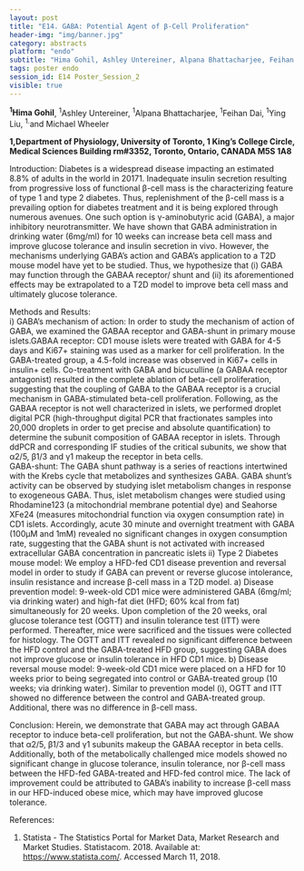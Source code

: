 ```yaml
---
layout: post
title: "E14. GABA: Potential Agent of β-Cell Proliferation"
header-img: "img/banner.jpg"
category: abstracts
platform: "endo"
subtitle: "Hima Gohil, Ashley Untereiner, Alpana Bhattacharjee, Feihan Dai, Ying Liu, and Michael Wheeler"
tags: poster endo
session_id: E14 Poster_Session_2
visible: true
---
```

**<sup>1</sup>Hima Gohil**, <sup>1</sup>Ashley Untereiner, <sup>1</sup>Alpana Bhattacharjee, <sup>1</sup>Feihan Dai, <sup>1</sup>Ying Liu, <sup>1.</sup>and Michael Wheeler

__1,Department of Physiology, University of Toronto, 1 King’s College Circle, Medical Sciences Building rm#3352, Toronto, Ontario, CANADA M5S 1A8__

Introduction: 
Diabetes is a widespread disease impacting an estimated 8.8% of adults in the world in 20171. Inadequate insulin secretion resulting from progressive loss of functional β-cell mass is the characterizing feature of type 1 and type 2 diabetes. Thus, replenishment of the β-cell mass is a prevailing option for diabetes treatment and it is being explored through numerous avenues. One such option is γ-aminobutyric acid (GABA), a major inhibitory neurotransmitter.  We have shown that GABA administration in drinking water (6mg/ml) for 10 weeks can increase beta cell mass and improve glucose tolerance and insulin secretion in vivo. However, the mechanisms underlying GABA’s action and GABA’s application to a T2D mouse model have yet to be studied. Thus, we hypothesize that (i) GABA may function through the GABAA receptor/ shunt and (ii) its aforementioned effects may be extrapolated to a T2D model to improve beta cell mass and ultimately glucose tolerance. 

Methods and Results:  
i) GABA’s mechanism of action: In order to study the mechanism of action of GABA, we examined the GABAA receptor and GABA-shunt in primary mouse islets.GABAA receptor: CD1 mouse islets were treated with GABA for 4-5 days and Ki67+ staining was used as a marker for cell proliferation. In the GABA-treated group, a 4.5-fold increase was observed in Ki67+ cells in insulin+ cells. Co-treatment with GABA and bicuculline (a GABAA receptor antagonist) resulted in the complete ablation of beta-cell proliferation, suggesting that the coupling of GABA to the GABAA receptor is a crucial mechanism in GABA-stimulated beta-cell proliferation. Following, as the GABAA receptor is not well characterized in islets, we performed droplet digital PCR (high-throughput digital PCR that fractionates samples into 20,000 droplets in order to get precise and absolute quantification) to determine the subunit composition of GABAA receptor in islets. Through ddPCR and corresponding IF studies of the critical subunits, we show that α2/5, β1/3 and γ1 makeup the receptor in beta cells.  
GABA-shunt: The GABA shunt pathway is a series of reactions intertwined with the Krebs cycle that metabolizes and synthesizes GABA. GABA shunt’s activity can be observed by studying islet metabolism changes in response to exogeneous GABA. Thus, islet metabolism changes were studied using Rhodamine123 (a mitochondrial membrane potential dye) and Seahorse XFe24 (measures mitochondrial function via oxygen consumption rate) in CD1 islets. Accordingly, acute 30 minute and overnight treatment with GABA (100μM and 1mM) revealed no significant changes in oxygen consumption rate, suggesting that the GABA shunt is not activated with increased extracellular GABA concentration in pancreatic islets 
ii) Type 2 Diabetes mouse model: We employ a HFD-fed CD1 disease prevention and reversal model in order to study if GABA can prevent or reverse glucose intolerance, insulin resistance and increase β-cell mass in a T2D model.  a) Disease prevention model: 9-week-old CD1 mice were administered GABA (6mg/ml; via drinking water) and high-fat diet (HFD; 60% kcal from fat) simultaneously for 20 weeks. Upon completion of the 20 weeks, oral glucose tolerance test (OGTT) and insulin tolerance test (ITT) were performed. Thereafter, mice were sacrificed and the tissues were collected for histology. The OGTT and ITT revealed no significant difference between the HFD control and the GABA-treated HFD group, suggesting GABA does not improve glucose or insulin tolerance in HFD CD1 mice. b) Disease reversal mouse model: 9-week-old CD1 mice were placed on a HFD for 10 weeks prior to being segregated into control or GABA-treated group (10 weeks; via drinking water). Similar to prevention model (i), OGTT and ITT showed no difference between the control and GABA-treated group. Additional, there was no difference in β-cell mass. 

Conclusion: 
Herein, we demonstrate that GABA may act through GABAA receptor to induce beta-cell proliferation, but not the GABA-shunt. We show that α2/5, β1/3 and γ1 subunits makeup the GABAA receptor in beta cells. Additionally, both of the metabolically challenged mice models showed no significant change in glucose tolerance, insulin tolerance, nor β-cell mass between the HFD-fed GABA-treated and HFD-fed control mice. The lack of improvement could be attributed to GABA’s inability to increase β-cell mass in our HFD-induced obese mice, which may have improved glucose tolerance. 


References:
1.	Statista - The Statistics Portal for Market Data, Market Research and Market Studies. Statistacom. 2018. Available at: https://www.statista.com/. Accessed March 11, 2018.

